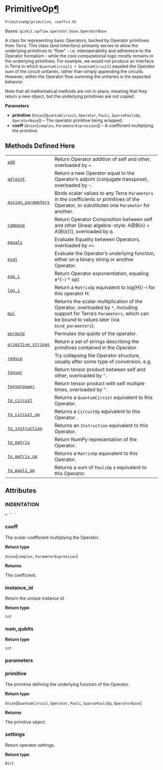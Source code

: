 # PrimitiveOp[¶](#primitiveop "Permalink to this headline")

<span id="undefined" />

`PrimitiveOp(primitive, coeff=1.0)`

Bases: `qiskit.opflow.operator_base.OperatorBase`

A class for representing basic Operators, backed by Operator primitives from Terra. This class (and inheritors) primarily serves to allow the underlying primitives to “flow” - i.e. interoperability and adherence to the Operator formalism - while the core computational logic mostly remains in the underlying primitives. For example, we would not produce an interface in Terra in which `QuantumCircuit1 + QuantumCircuit2` equaled the Operator sum of the circuit unitaries, rather than simply appending the circuits. However, within the Operator flow summing the unitaries is the expected behavior.

Note that all mathematical methods are not in-place, meaning that they return a new object, but the underlying primitives are not copied.

**Parameters**

*   **primitive** (`Union`\[`QuantumCircuit`, `Operator`, `Pauli`, `SparsePauliOp`, `OperatorBase`]) – The operator primitive being wrapped.
*   **coeff** (`Union`\[`complex`, `ParameterExpression`]) – A coefficient multiplying the primitive.

## Methods Defined Here

|                                                                                                                                                                                                        |                                                                                                                                                                               |
| ------------------------------------------------------------------------------------------------------------------------------------------------------------------------------------------------------ | ----------------------------------------------------------------------------------------------------------------------------------------------------------------------------- |
| [`add`](qiskit.opflow.primitive_ops.PrimitiveOp.add#qiskit.opflow.primitive_ops.PrimitiveOp.add "qiskit.opflow.primitive_ops.PrimitiveOp.add")                                                         | Return Operator addition of self and other, overloaded by `+`.                                                                                                                |
| [`adjoint`](qiskit.opflow.primitive_ops.PrimitiveOp.adjoint#qiskit.opflow.primitive_ops.PrimitiveOp.adjoint "qiskit.opflow.primitive_ops.PrimitiveOp.adjoint")                                         | Return a new Operator equal to the Operator’s adjoint (conjugate transpose), overloaded by `~`.                                                                               |
| [`assign_parameters`](qiskit.opflow.primitive_ops.PrimitiveOp.assign_parameters#qiskit.opflow.primitive_ops.PrimitiveOp.assign_parameters "qiskit.opflow.primitive_ops.PrimitiveOp.assign_parameters") | Binds scalar values to any Terra `Parameters` in the coefficients or primitives of the Operator, or substitutes one `Parameter` for another.                                  |
| [`compose`](qiskit.opflow.primitive_ops.PrimitiveOp.compose#qiskit.opflow.primitive_ops.PrimitiveOp.compose "qiskit.opflow.primitive_ops.PrimitiveOp.compose")                                         | Return Operator Composition between self and other (linear algebra-style: A\@B(x) = A(B(x))), overloaded by `@`.                                                              |
| [`equals`](qiskit.opflow.primitive_ops.PrimitiveOp.equals#qiskit.opflow.primitive_ops.PrimitiveOp.equals "qiskit.opflow.primitive_ops.PrimitiveOp.equals")                                             | Evaluate Equality between Operators, overloaded by `==`.                                                                                                                      |
| [`eval`](qiskit.opflow.primitive_ops.PrimitiveOp.eval#qiskit.opflow.primitive_ops.PrimitiveOp.eval "qiskit.opflow.primitive_ops.PrimitiveOp.eval")                                                     | Evaluate the Operator’s underlying function, either on a binary string or another Operator.                                                                                   |
| [`exp_i`](qiskit.opflow.primitive_ops.PrimitiveOp.exp_i#qiskit.opflow.primitive_ops.PrimitiveOp.exp_i "qiskit.opflow.primitive_ops.PrimitiveOp.exp_i")                                                 | Return Operator exponentiation, equaling e^(-i \* op)                                                                                                                         |
| [`log_i`](qiskit.opflow.primitive_ops.PrimitiveOp.log_i#qiskit.opflow.primitive_ops.PrimitiveOp.log_i "qiskit.opflow.primitive_ops.PrimitiveOp.log_i")                                                 | Return a `MatrixOp` equivalent to log(H)/-i for this operator H.                                                                                                              |
| [`mul`](qiskit.opflow.primitive_ops.PrimitiveOp.mul#qiskit.opflow.primitive_ops.PrimitiveOp.mul "qiskit.opflow.primitive_ops.PrimitiveOp.mul")                                                         | Returns the scalar multiplication of the Operator, overloaded by `*`, including support for Terra’s `Parameters`, which can be bound to values later (via `bind_parameters`). |
| [`permute`](qiskit.opflow.primitive_ops.PrimitiveOp.permute#qiskit.opflow.primitive_ops.PrimitiveOp.permute "qiskit.opflow.primitive_ops.PrimitiveOp.permute")                                         | Permutes the qubits of the operator.                                                                                                                                          |
| [`primitive_strings`](qiskit.opflow.primitive_ops.PrimitiveOp.primitive_strings#qiskit.opflow.primitive_ops.PrimitiveOp.primitive_strings "qiskit.opflow.primitive_ops.PrimitiveOp.primitive_strings") | Return a set of strings describing the primitives contained in the Operator.                                                                                                  |
| [`reduce`](qiskit.opflow.primitive_ops.PrimitiveOp.reduce#qiskit.opflow.primitive_ops.PrimitiveOp.reduce "qiskit.opflow.primitive_ops.PrimitiveOp.reduce")                                             | Try collapsing the Operator structure, usually after some type of conversion, e.g.                                                                                            |
| [`tensor`](qiskit.opflow.primitive_ops.PrimitiveOp.tensor#qiskit.opflow.primitive_ops.PrimitiveOp.tensor "qiskit.opflow.primitive_ops.PrimitiveOp.tensor")                                             | Return tensor product between self and other, overloaded by `^`.                                                                                                              |
| [`tensorpower`](qiskit.opflow.primitive_ops.PrimitiveOp.tensorpower#qiskit.opflow.primitive_ops.PrimitiveOp.tensorpower "qiskit.opflow.primitive_ops.PrimitiveOp.tensorpower")                         | Return tensor product with self multiple times, overloaded by `^`.                                                                                                            |
| [`to_circuit`](qiskit.opflow.primitive_ops.PrimitiveOp.to_circuit#qiskit.opflow.primitive_ops.PrimitiveOp.to_circuit "qiskit.opflow.primitive_ops.PrimitiveOp.to_circuit")                             | Returns a `QuantumCircuit` equivalent to this Operator.                                                                                                                       |
| [`to_circuit_op`](qiskit.opflow.primitive_ops.PrimitiveOp.to_circuit_op#qiskit.opflow.primitive_ops.PrimitiveOp.to_circuit_op "qiskit.opflow.primitive_ops.PrimitiveOp.to_circuit_op")                 | Returns a `CircuitOp` equivalent to this Operator.                                                                                                                            |
| [`to_instruction`](qiskit.opflow.primitive_ops.PrimitiveOp.to_instruction#qiskit.opflow.primitive_ops.PrimitiveOp.to_instruction "qiskit.opflow.primitive_ops.PrimitiveOp.to_instruction")             | Returns an `Instruction` equivalent to this Operator.                                                                                                                         |
| [`to_matrix`](qiskit.opflow.primitive_ops.PrimitiveOp.to_matrix#qiskit.opflow.primitive_ops.PrimitiveOp.to_matrix "qiskit.opflow.primitive_ops.PrimitiveOp.to_matrix")                                 | Return NumPy representation of the Operator.                                                                                                                                  |
| [`to_matrix_op`](qiskit.opflow.primitive_ops.PrimitiveOp.to_matrix_op#qiskit.opflow.primitive_ops.PrimitiveOp.to_matrix_op "qiskit.opflow.primitive_ops.PrimitiveOp.to_matrix_op")                     | Returns a `MatrixOp` equivalent to this Operator.                                                                                                                             |
| [`to_pauli_op`](qiskit.opflow.primitive_ops.PrimitiveOp.to_pauli_op#qiskit.opflow.primitive_ops.PrimitiveOp.to_pauli_op "qiskit.opflow.primitive_ops.PrimitiveOp.to_pauli_op")                         | Returns a sum of `PauliOp` s equivalent to this Operator.                                                                                                                     |

## Attributes

<span id="undefined" />

### INDENTATION

`= ' '`

<span id="undefined" />

### coeff

The scalar coefficient multiplying the Operator.

**Return type**

`Union`\[`complex`, `ParameterExpression`]

**Returns**

The coefficient.

<span id="undefined" />

### instance\_id

Return the unique instance id.

**Return type**

`int`

<span id="undefined" />

### num\_qubits

**Return type**

`int`

<span id="undefined" />

### parameters

<span id="undefined" />

### primitive

The primitive defining the underlying function of the Operator.

**Return type**

`Union`\[`QuantumCircuit`, `Operator`, `Pauli`, `SparsePauliOp`, `OperatorBase`]

**Returns**

The primitive object.

<span id="undefined" />

### settings

Return operator settings.

**Return type**

`Dict`
